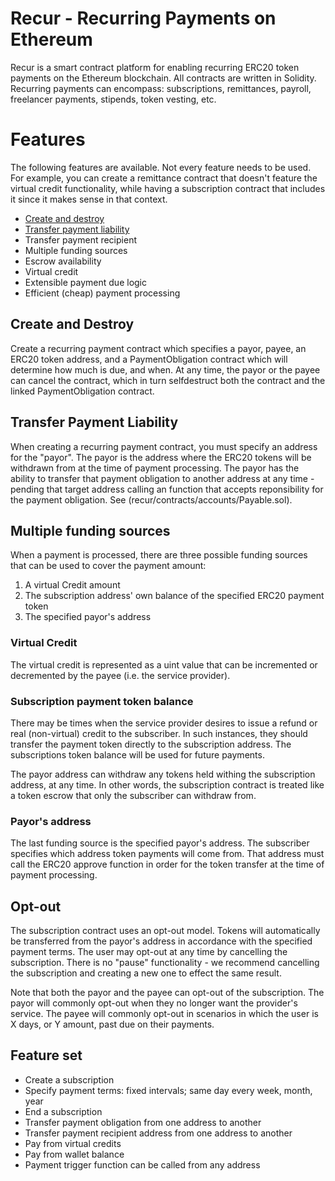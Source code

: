 # Recur - Recurring Payments on Ethereum
Recur is a smart contract platform for enabling recurring ERC20 token payments on the Ethereum blockchain.  All contracts are written in Solidity.  Recurring payments can encompass: subscriptions, remittances, payroll, freelancer payments, stipends, token vesting, etc.

# Features
The following features are available.  Not every feature needs to be used.  For example, you can create a remittance contract that doesn't feature the virtual credit functionality, while having a subscription contract that includes it since it makes sense in that context.

- [Create and destroy](#create-and-destroy)
- [Transfer payment liability](#transfer-payment-liability)
- Transfer payment recipient
- Multiple funding sources
- Escrow availability
- Virtual credit
- Extensible payment due logic
- Efficient (cheap) payment processing

## Create and Destroy
Create a recurring payment contract which specifies a payor, payee, an ERC20 token address, and a PaymentObligation contract which will determine how much is due, and when.  At any time, the payor or the payee can cancel the contract, which in turn selfdestruct both the contract and the linked PaymentObligation contract.

## Transfer Payment Liability
When creating a recurring payment contract, you must specify an address for the "payor".  The payor is the address where the ERC20 tokens will be withdrawn from at the time of payment processing.  The payor has the ability to transfer that payment obligation to another address at any time - pending that target address calling an function that accepts reponsibility for the payment obligation.  See (recur/contracts/accounts/Payable.sol).

## Multiple funding sources
When a payment is processed, there are three possible funding sources that can be used to cover the payment amount:
1. A virtual Credit amount
2. The subscription address' own balance of the specified ERC20 payment token
3. The specified payor's address

### Virtual Credit
The virtual credit is represented as a uint value that can be incremented or decremented by the payee (i.e. the service provider).

### Subscription payment token balance
There may be times when the service provider desires to issue a refund or real (non-virtual) credit to the subscriber.  In such instances, they should transfer the payment token directly to the subscription address.  The subscriptions token balance will be used for future payments.

The payor address can withdraw any tokens held withing the subscription address, at any time.  In other words, the subscription contract is treated like a token escrow that only the subscriber can withdraw from.

### Payor's address
The last funding source is the specified payor's address.  The subscriber specifies which address token payments will come from.  That address must call the ERC20 approve function in order for the token transfer at the time of payment processing.

## Opt-out
The subscription contract uses an opt-out model.  Tokens will automatically be transferred from the payor's address in accordance with the specified payment terms.  The user may opt-out at any time by cancelling the subscription.  There is no "pause" functionality - we recommend cancelling the subscription and creating a new one to effect the same result.

Note that both the payor and the payee can opt-out of the subscription.  The payor will commonly opt-out when they no longer want the provider's service.  The payee will commonly opt-out in scenarios in which the user is X days, or Y amount, past due on their payments.

## Feature set
- Create a subscription
- Specify payment terms: fixed intervals; same day every week, month, year
- End a subscription
- Transfer payment obligation from one address to another
- Transfer payment recipient address from one address to another
- Pay from virtual credits
- Pay from wallet balance
- Payment trigger function can be called from any address
